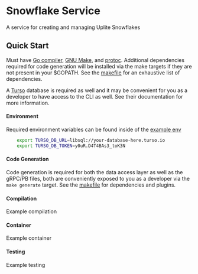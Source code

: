 # Snowflake Service

A service for creating and managing Uplite Snowflakes

## Quick Start

Must have [Go compiler][1], [GNU Make][2], and [protoc][3]. Additional dependencies required for code generation will be installed via the make targets if they are not present in your $GOPATH. See the [makefile][4] for an exhaustive list of dependencies.

A [Turso][5] database is required as well and it may be convenient for you as a developer to have access to the CLI as well. See their documentation for more information.

#### Environment

Required environment variables can be found inside of the [example env](./env.example)

```sh
    export TURSO_DB_URL=libsql://your-database-here.turso.io
    export TURSO_DB_TOKEN=y0uR.D4T4BAs3_toK3N
```

#### Code Generation

Code generation is required for both the data access layer as well as the gRPC/PB files, both are conveniently exposed to you as a developer via the `make generate` target. See the [makefile](./makefile) for dependencies and plugins.

#### Compilation

Example compilation

#### Container

Example container

#### Testing

Example testing

[1]: https://go.dev/
[2]: https://www.gnu.org/software/make/
[3]: https://grpc.io/docs/protoc-installation/
[4]: ./makefile
[5]: https://turso.tech/
